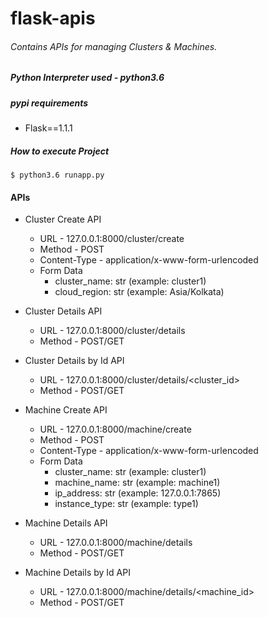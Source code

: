 # flask-apis

###### Contains APIs for managing Clusters & Machines.

##### Python Interpreter used - python3.6

##### pypi requirements

* Flask==1.1.1

##### How to execute Project

`$ python3.6 runapp.py`

#### APIs

- Cluster Create API
  - URL - 127.0.0.1:8000/cluster/create
  - Method - POST
  - Content-Type - application/x-www-form-urlencoded
  - Form Data
    - cluster_name: str (example: cluster1)
    - cloud_region: str (example: Asia/Kolkata)


- Cluster Details API
  - URL - 127.0.0.1:8000/cluster/details
  - Method - POST/GET


- Cluster Details by Id API
  - URL - 127.0.0.1:8000/cluster/details/<cluster_id>
  - Method - POST/GET


- Machine Create API
  - URL - 127.0.0.1:8000/machine/create
  - Method - POST
  - Content-Type - application/x-www-form-urlencoded
  - Form Data
    - cluster_name: str (example: cluster1)
    - machine_name: str (example: machine1)
    - ip_address:   str (example: 127.0.0.1:7865)
    - instance_type: str (example: type1)


- Machine Details API
  - URL - 127.0.0.1:8000/machine/details
  - Method - POST/GET


- Machine Details by Id API
  - URL - 127.0.0.1:8000/machine/details/<machine_id>
  - Method - POST/GET
